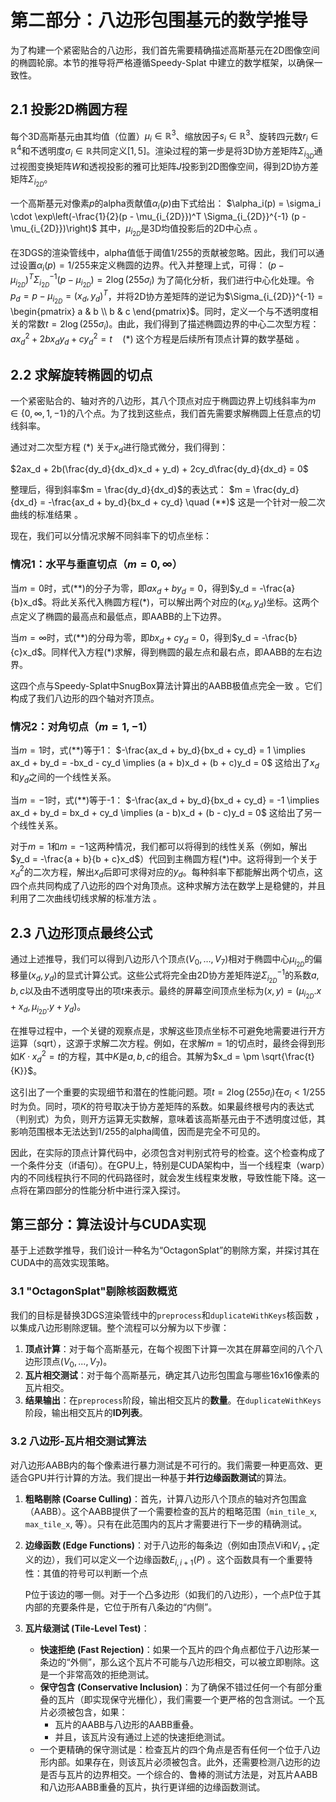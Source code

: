 # 第二部分：八边形包围基元的数学推导
为了构建一个紧密贴合的八边形，我们首先需要精确描述高斯基元在2D图像空间的椭圆轮廓。本节的推导将严格遵循Speedy-Splat  中建立的数学框架，以确保一致性。

## 2.1 投影2D椭圆方程
每个3D高斯基元由其均值（位置）$\mu_i \in \mathbb{R}^3$、缩放因子$s_i \in \mathbb{R}^3$、旋转四元数$r_i \in \mathbb{R}^4$和不透明度$\sigma_i \in \mathbb{R}$共同定义$[1,5]$。渲染过程的第一步是将3D协方差矩阵$\Sigma_{i_{3D}}$通过视图变换矩阵$W$和透视投影的雅可比矩阵$J$投影到2D图像空间，得到2D协方差矩阵$\Sigma_{i_{2D}}$。

一个高斯基元对像素$p$的alpha贡献值$\alpha_i(p)$由下式给出：
$\alpha_i(p) = \sigma_i \cdot \exp\left(-\frac{1}{2}(p - \mu_{i_{2D}})^T \Sigma_{i_{2D}}^{-1} (p - \mu_{i_{2D}})\right)$
其中，$\mu_{i_{2D}}$是3D均值投影后的2D中心点 。

在3DGS的渲染管线中，alpha值低于阈值1/255的贡献被忽略。因此，我们可以通过设置$\alpha_i(p) = 1/255$来定义椭圆的边界。代入并整理上式，可得：
$(p - \mu_{i_{2D}})^T \Sigma_{i_{2D}}^{-1} (p - \mu_{i_{2D}}) = 2 \log(255\sigma_i)$
为了简化分析，我们进行中心化处理。令$p_d = p - \mu_{i_{2D}} = (x_d, y_d)^T$，并将2D协方差矩阵的逆记为$\Sigma_{i_{2D}}^{-1} = \begin{pmatrix} a & b \\ b & c \end{pmatrix}$。同时，定义一个与不透明度相关的常数$t = 2 \log(255\sigma_i)$。由此，我们得到了描述椭圆边界的中心二次型方程：
$ax_d^2 + 2bx_dy_d + cy_d^2 = t \quad (*)$
这个方程是后续所有顶点计算的数学基础 。

## 2.2 求解旋转椭圆的切点
一个紧密贴合的、轴对齐的八边形，其八个顶点对应于椭圆边界上切线斜率为$m \in \{0, \infty, 1, -1\}$的八个点。为了找到这些点，我们首先需要求解椭圆上任意点的切线斜率。

通过对二次型方程 ($\ast$) 关于$x_d$进行隐式微分，我们得到：

$2ax_d + 2b(\frac{dy_d}{dx_d}x_d + y_d) + 2cy_d\frac{dy_d}{dx_d} = 0$

整理后，得到斜率$m = \frac{dy_d}{dx_d}$的表达式：
$m = \frac{dy_d}{dx_d} = -\frac{ax_d + by_d}{bx_d + cy_d} \quad (**)$
这是一个针对一般二次曲线的标准结果 。

现在，我们可以分情况求解不同斜率下的切点坐标：

### 情况1：水平与垂直切点（$m = 0, \infty$）
当$m = 0$时，式$(**)$的分子为零，即$ax_d + by_d = 0$，得到$y_d = -\frac{a}{b}x_d$。将此关系代入椭圆方程$(*)$，可以解出两个对应的$(x_d, y_d)$坐标。这两个点定义了椭圆的最高点和最低点，即AABB的上下边界。

当$m = \infty$时，式$(**)$的分母为零，即$bx_d + cy_d = 0$，得到$y_d = -\frac{b}{c}x_d$。同样代入方程$(*)$求解，得到椭圆的最左点和最右点，即AABB的左右边界。

这四个点与Speedy-Splat中SnugBox算法计算出的AABB极值点完全一致 。它们构成了我们八边形的四个轴对齐顶点。

### 情况2：对角切点（$m = 1, -1$）
当$m = 1$时，式$(**)$等于1：
$-\frac{ax_d + by_d}{bx_d + cy_d} = 1 \implies ax_d + by_d = -bx_d - cy_d \implies (a + b)x_d + (b + c)y_d = 0$
这给出了$x_d$和$y_d$之间的一个线性关系。

当$m = -1$时，式$(**)$等于-1：
$-\frac{ax_d + by_d}{bx_d + cy_d} = -1 \implies ax_d + by_d = bx_d + cy_d \implies (a - b)x_d + (b - c)y_d = 0$
这给出了另一个线性关系。

对于$m = 1$和$m = -1$这两种情况，我们都可以将得到的线性关系（例如，解出$y_d = -\frac{a + b}{b + c}x_d$）代回到主椭圆方程$(*)$中。这将得到一个关于$x_d^2$的二次方程，解出$x_d$后即可求得对应的$y_d$。每种斜率下都能解出两个切点，这四个点共同构成了八边形的四个对角顶点。这种求解方法在数学上是稳健的，并且利用了二次曲线切线求解的标准方法 。

## 2.3 八边形顶点最终公式
通过上述推导，我们可以得到八边形八个顶点$(V_0, \ldots, V_7)$相对于椭圆中心$\mu_{i_{2D}}$的偏移量$(x_d, y_d)$的显式计算公式。这些公式将完全由2D协方差矩阵逆$\Sigma_{i_{2D}}^{-1}$的系数$a, b, c$以及由不透明度导出的项$t$来表示。最终的屏幕空间顶点坐标为$(x, y) = (\mu_{i_{2D}}.x + x_d, \mu_{i_{2D}}.y + y_d)$。

在推导过程中，一个关键的观察点是，求解这些顶点坐标不可避免地需要进行开方运算（sqrt），这源于求解二次方程。例如，在求解$m = 1$的切点时，最终会得到形如$K \cdot x_d^2 = t$的方程，其中$K$是$a, b, c$的组合。其解为$x_d = \pm \sqrt{\frac{t}{K}}$。

这引出了一个重要的实现细节和潜在的性能问题。项$t = 2 \log(255\sigma_i)$在$\sigma_i < 1/255$时为负。同时，项$K$的符号取决于协方差矩阵的系数。如果最终根号内的表达式（判别式）为负，则开方运算无实数解，意味着该高斯基元由于不透明度过低，其影响范围根本无法达到1/255的alpha阈值，因而是完全不可见的。

因此，在实际的顶点计算代码中，必须包含对判别式符号的检查。这个检查构成了一个条件分支（if语句）。在GPU上，特别是CUDA架构中，当一个线程束（warp）内的不同线程执行不同的代码路径时，就会发生线程束发散，导致性能下降。这一点将在第四部分的性能分析中进行深入探讨。



## **第三部分：算法设计与CUDA实现**



基于上述数学推导，我们设计一种名为“OctagonSplat”的剔除方案，并探讨其在CUDA中的高效实现策略。



### **3.1 "OctagonSplat"剔除核函数概览**



我们的目标是替换3DGS渲染管线中的`preprocess`和`duplicateWithKeys`核函数 ，以集成八边形剔除逻辑。整个流程可以分解为以下步骤：  



1. **顶点计算**：对于每个高斯基元，在每个视图下计算一次其在屏幕空间的八个八边形顶点$(V_0,..., V_7)$。
2. **瓦片相交测试**：对于每个高斯基元，确定其八边形包围盒与哪些16x16像素的瓦片相交。
3. **结果输出**：在`preprocess`阶段，输出相交瓦片的**数量**。在`duplicateWithKeys`阶段，输出相交瓦片的**ID列表**。



### **3.2 八边形-瓦片相交测试算法**



对八边形AABB内的每个像素进行暴力测试是不可行的。我们需要一种更高效、更适合GPU并行计算的方法。我们提出一种基于**并行边缘函数测试**的算法。

1. **粗略剔除 (Coarse Culling)**：首先，计算八边形八个顶点的轴对齐包围盒（AABB）。这个AABB提供了一个需要检查的瓦片的粗略范围（`min_tile_x`, `max_tile_x`, 等）。只有在此范围内的瓦片才需要进行下一步的精确测试。

2. **边缘函数 (Edge Functions)**：对于八边形的每条边（例如由顶点Vi和$V_{i+1}$定义的边），我们可以定义一个边缘函数$E_{i, i+1}(P)$ 。这个函数具有一个重要特性：其值的符号可以判断一个点  

   

   P位于该边的哪一侧。对于一个凸多边形（如我们的八边形），一个点P位于其内部的充要条件是，它位于所有八条边的“内侧”。

3. **瓦片级测试 (Tile-Level Test)**：

   - **快速拒绝 (Fast Rejection)**：如果一个瓦片的四个角点都位于八边形某一条边的“外侧”，那么这个瓦片不可能与八边形相交，可以被立即剔除。这是一个非常高效的拒绝测试。
   - **保守包含 (Conservative Inclusion)**：为了确保不错过任何一个有部分重叠的瓦片（即实现保守光栅化），我们需要一个更严格的包含测试。一个瓦片必须被包含，如果：
     - 瓦片的AABB与八边形的AABB重叠。
     - 并且，该瓦片没有通过上述的快速拒绝测试。
   - 一个更精确的保守测试是：检查瓦片的四个角点是否有任何一个位于八边形内部。如果存在，则该瓦片必须被包含。此外，还需要检测八边形的边是否与瓦片的边界相交。一个综合的、鲁棒的测试方法是，对瓦片AABB和八边形AABB重叠的瓦片，执行更详细的边缘函数测试。